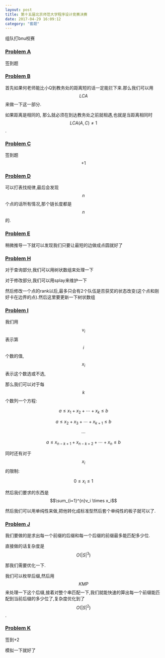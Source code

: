 ```yaml
---
layout: post
title: 第十五届北京师范大学程序设计竞赛决赛
date: 2017-04-29 16:09:12
category: "套题"
---
```

<script type="text/javascript"
   src="http://cdn.mathjax.org/mathjax/latest/MathJax.js?config=TeX-AMS-MML_HTMLorMML"></script>
组队打bnu校赛
### [Problem A](https://www.bnuoj.com/v3/contest_show.php?cid=9057#problem/A)
签到题

### [Problem B](https://www.bnuoj.com/v3/contest_show.php?cid=9057#problem/B)
首先如果何老师能比小Q到教务处的距离短的话一定能拦下来.那么我们可以用$$LCA$$来做一下这一部分.

如果距离是相同的, 那么就必须在到达教务处之前就相遇,也就是当距离相同时$$LCA(A,C) \neq 1$$.

### [Problem C](https://www.bnuoj.com/v3/contest_show.php?cid=9057#problem/C)
签到题$$+1$$

### [Problem D](https://www.bnuoj.com/v3/contest_show.php?cid=9057#problem/D)
可以打表找规律,最后会发现$$n$$个点的话所有情况,那个链长度都是$$n$$的.

### [Problem E](https://www.bnuoj.com/v3/contest_show.php?cid=9057#problem/E)
稍微推导一下就可以发现我们只要让最短的边做成点圆就好了

### [Problem H](https://www.bnuoj.com/v3/contest_show.php?cid=9057#problem/H)

对于查询部分,我们可以用树状数组来处理一下

对于修改部分,我们可以用splay来维护一下

然后修改一个点的rank以后,最多只会有2个队伍是否获奖的状态改变(这个点和刚好卡在边界的点).然后这里要更新一下树状数组

### [Problem I](https://www.bnuoj.com/v3/contest_show.php?cid=9057#problem/I)

我们用$$v_i$$表示第$$i$$个数的值,$$x_i$$表示这个数选或不选,

那么我们可以对于每$$k$$个数列一个方程:

$$a \leq x_1 + x_2 + \cdots + x_k \leq b$$

$$a \leq x_2 + x_3 + \cdots + x_{k+1} \leq b$$

$$\cdots$$

$$a \leq x_{n-k+1} + x_{n-k+2} + \cdots + x_n \leq b$$

同时还有对于$$x_i$$的限制:

$$0 \leq x_i \leq 1 $$

然后我们要求的东西是$$\sum_{i=1}^{n}v_i \times x_i$$

然后我们可以用单纯性来做,把他转化成标准型然后套个单纯性的板子就可以了.

### [Problem J](https://www.bnuoj.com/v3/contest_show.php?cid=9057#problem/J)

我们要做的是求出每一个前缀的后缀和每一个后缀的前缀最多能匹配多少位.

直接做的话复杂度是
$$O(\left| S \right| ^ 3)$$

那我们需要优化一下.

我们可以枚举后缀,然后用$$KMP$$来处理一下这个后缀,接着对整个串匹配一下,我们就能快速的算出每一个前缀能匹配到当前后缀的多少位了,复杂度优化到了$$O(\left| S \right| ^ 2)$$
.
### [Problem K](https://www.bnuoj.com/v3/contest_show.php?cid=9057#problem/K)

签到+2

模拟一下就好了
